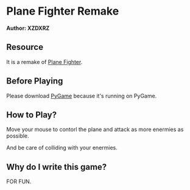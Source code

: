 # Plane Fighter Remake

**Author: XZDXRZ**

## Resource

It is a remake of [Plane Fighter](https://github.com/XZDXRZ/Plane-Fighter).

## Before Playing

Please download [PyGame](https://www.pygame.org/) because it's running on PyGame.

## How to Play?

Move your mouse to contorl the plane and attack as more enermies as possible.

And be care of colliding with your enermies.

## Why do I write this game?

FOR FUN.